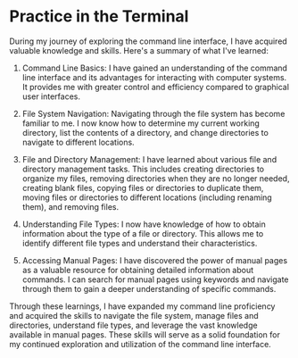 # Practice in the Terminal

During my journey of exploring the command line interface, I have acquired valuable knowledge and skills. Here's a summary of what I've learned:

1. Command Line Basics: I have gained an understanding of the command line interface and its advantages for interacting with computer systems. It provides me with greater control and efficiency compared to graphical user interfaces.

2. File System Navigation: Navigating through the file system has become familiar to me. I now know how to determine my current working directory, list the contents of a directory, and change directories to navigate to different locations.

3. File and Directory Management: I have learned about various file and directory management tasks. This includes creating directories to organize my files, removing directories when they are no longer needed, creating blank files, copying files or directories to duplicate them, moving files or directories to different locations (including renaming them), and removing files.

4. Understanding File Types: I now have knowledge of how to obtain information about the type of a file or directory. This allows me to identify different file types and understand their characteristics.

5. Accessing Manual Pages: I have discovered the power of manual pages as a valuable resource for obtaining detailed information about commands. I can search for manual pages using keywords and navigate through them to gain a deeper understanding of specific commands.

Through these learnings, I have expanded my command line proficiency and acquired the skills to navigate the file system, manage files and directories, understand file types, and leverage the vast knowledge available in manual pages. These skills will serve as a solid foundation for my continued exploration and utilization of the command line interface.
